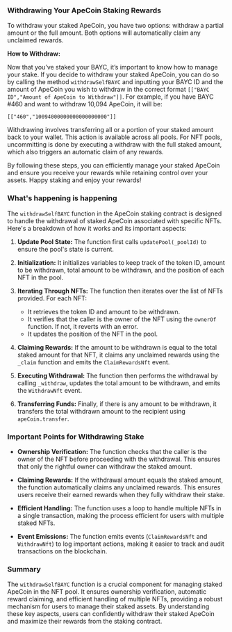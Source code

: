### Withdrawing Your ApeCoin Staking Rewards

To withdraw your staked ApeCoin, you have two options: withdraw a partial amount or the full amount. Both options will automatically claim any unclaimed rewards.

**How to Withdraw:**

Now that you’ve staked your BAYC, it’s important to know how to manage your stake. If you decide to withdraw your staked ApeCoin, you can do so by calling the method `withdrawSelfBAYC` and inputting your BAYC ID and the amount of ApeCoin you wish to withdraw in the correct format `[["BAYC ID","Amount of ApeCoin to Withdraw"]]`. For example, if you have BAYC #460 and want to withdraw 10,094 ApeCoin, it will be:

```
[["460","10094000000000000000000"]]
```

Withdrawing involves transferring all or a portion of your staked amount back to your wallet. This action is available across all pools. For NFT pools, uncommitting is done by executing a withdraw with the full staked amount, which also triggers an automatic claim of any rewards.

By following these steps, you can efficiently manage your staked ApeCoin and ensure you receive your rewards while retaining control over your assets. Happy staking and enjoy your rewards!

### What's happening is happening

The `withdrawSelfBAYC` function in the ApeCoin staking contract is designed to handle the withdrawal of staked ApeCoin associated with specific NFTs. Here's a breakdown of how it works and its important aspects:

1. **Update Pool State:** The function first calls `updatePool(_poolId)` to ensure the pool's state is current.

2. **Initialization:** It initializes variables to keep track of the token ID, amount to be withdrawn, total amount to be withdrawn, and the position of each NFT in the pool.

3. **Iterating Through NFTs:** The function then iterates over the list of NFTs provided. For each NFT:
   - It retrieves the token ID and amount to be withdrawn.
   - It verifies that the caller is the owner of the NFT using the `ownerOf` function. If not, it reverts with an error.
   - It updates the position of the NFT in the pool.

4. **Claiming Rewards:** If the amount to be withdrawn is equal to the total staked amount for that NFT, it claims any unclaimed rewards using the `_claim` function and emits the `ClaimRewardsNft` event.

5. **Executing Withdrawal:** The function then performs the withdrawal by calling `_withdraw`, updates the total amount to be withdrawn, and emits the `WithdrawNft` event.

6. **Transferring Funds:** Finally, if there is any amount to be withdrawn, it transfers the total withdrawn amount to the recipient using `apeCoin.transfer`.

### Important Points for Withdrawing Stake

- **Ownership Verification:** The function checks that the caller is the owner of the NFT before proceeding with the withdrawal. This ensures that only the rightful owner can withdraw the staked amount.
  
- **Claiming Rewards:** If the withdrawal amount equals the staked amount, the function automatically claims any unclaimed rewards. This ensures users receive their earned rewards when they fully withdraw their stake.
  
- **Efficient Handling:** The function uses a loop to handle multiple NFTs in a single transaction, making the process efficient for users with multiple staked NFTs.

- **Event Emissions:** The function emits events (`ClaimRewardsNft` and `WithdrawNft`) to log important actions, making it easier to track and audit transactions on the blockchain.

### Summary

The `withdrawSelfBAYC` function is a crucial component for managing staked ApeCoin in the NFT pool. It ensures ownership verification, automatic reward claiming, and efficient handling of multiple NFTs, providing a robust mechanism for users to manage their staked assets. By understanding these key aspects, users can confidently withdraw their staked ApeCoin and maximize their rewards from the staking contract.